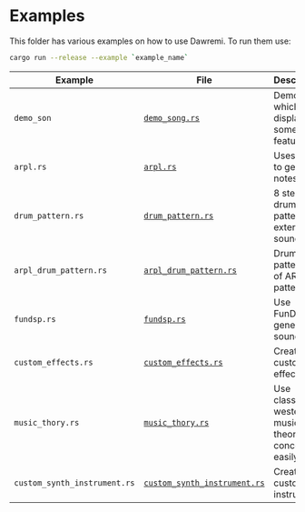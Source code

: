 # Examples

This folder has various examples on how to use Dawremi. To run them use:

```bash
cargo run --release --example `example_name`
```

| Example                      | File                                                       | Description                                                             |
| -------------                | --------------------------------------------               | ----------------------------------------------------------------------- |
| `demo_son`                   | [`demo_song.rs`](demo_song.rs)                             | Demo song which displays some features                                  |
| `arpl.rs`                    | [`arpl.rs`](arpl.rs)                                       | Uses ARPL to generate notes                                             |
| `drum_pattern.rs`            | [`drum_pattern.rs`](drum_pattern.rs)                       | 8 step drum pattern with external sounds                                |
| `arpl_drum_pattern.rs`       | [`arpl_drum_pattern.rs`](arpl_drum_pattern.rs)             | Drum pattern out of ARPL pattern                                        |
| `fundsp.rs`                  | [`fundsp.rs`](fundsp.rs)                                   | Use FunDSP to generate sounds                                           |
| `custom_effects.rs`          | [`custom_effects.rs`](custom_effects.rs)                   | Create a custom effect                                                  |
| `music_thory.rs`             | [`music_thory.rs`](music_thory.rs)                         | Use classical western music theory concepts easily                      |
| `custom_synth_instrument.rs` | [`custom_synth_instrument.rs`](custom_synth_instrument.rs) | Create a custom instrument                                              |
